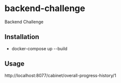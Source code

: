 # backend-challenge
Backend Challenge

Installation
------------
* docker-compose up --build

Usage
------------
http://localhost:8077/cabinet/overall-progress-history/1
